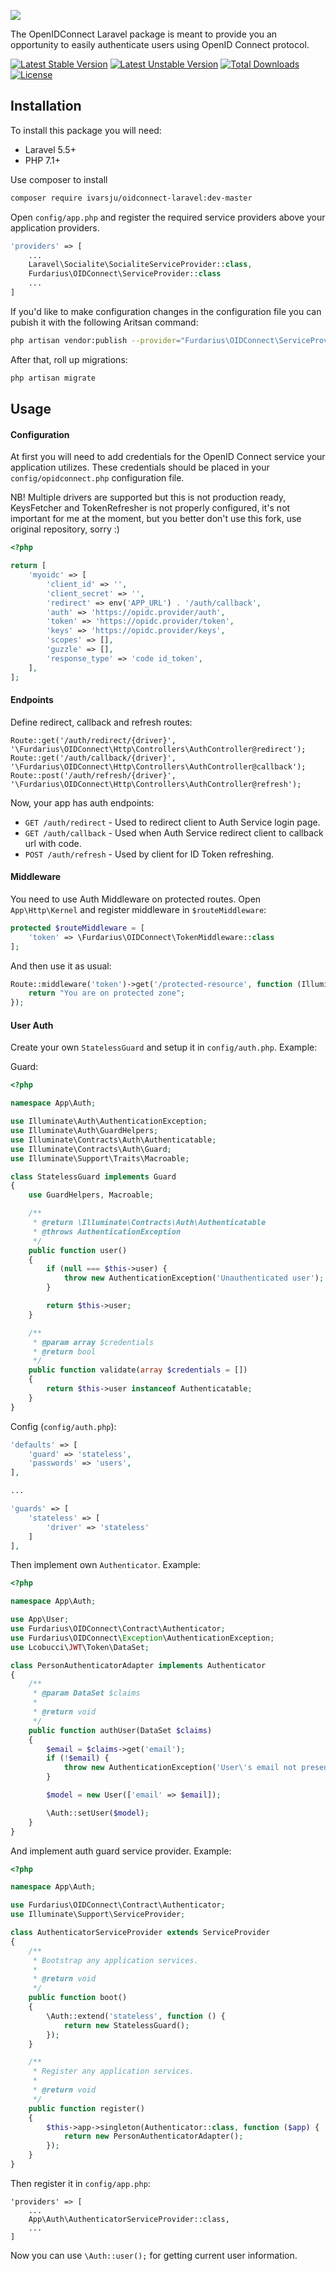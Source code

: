 ![](https://habrastorage.org/web/7c1/a19/e76/7c1a19e76cf54cb1adf2217a156b7310.png)

The OpenIDConnect Laravel package is meant to provide you an opportunity to easily authenticate users using OpenID Connect protocol.

[![Latest Stable Version](https://poser.pugx.org/muffycompo/oidconnect-laravel/v/stable)](https://packagist.org/packages/muffycompo/oidconnect-laravel)
[![Latest Unstable Version](https://poser.pugx.org/muffycompo/oidconnect-laravel/v/unstable)](https://packagist.org/packages/muffycompo/oidconnect-laravel)
[![Total Downloads](https://poser.pugx.org/muffycompo/oidconnect-laravel/downloads)](https://packagist.org/packages/muffycompo/oidconnect-laravel)
[![License](https://poser.pugx.org/muffycompo/oidconnect-laravel/license)](https://packagist.org/packages/muffycompo/oidconnect-laravel)

## Installation

To install this package you will need:
* Laravel 5.5+
* PHP 7.1+

Use composer to install
```bash
composer require ivarsju/oidconnect-laravel:dev-master
```

Open `config/app.php` and register the required service providers above your application providers.
```php
'providers' => [
    ...
    Laravel\Socialite\SocialiteServiceProvider::class,
    Furdarius\OIDConnect\ServiceProvider::class
    ...
]
```

If you'd like to make configuration changes in the configuration file you can pubish it with the following Aritsan command:
```bash
php artisan vendor:publish --provider="Furdarius\OIDConnect\ServiceProvider"
```

After that, roll up migrations:
```bash
php artisan migrate
```

## Usage


#### Configuration
At first you will need to add credentials for the OpenID Connect service your application utilizes.
These credentials should be placed in your `config/opidconnect.php` configuration file.

NB! Multiple drivers are supported but this is not production ready, KeysFetcher and TokenRefresher is not properly configured, it's not important for me at the moment, but you better don't use this fork, use original repository, sorry :)

```php
<?php

return [
    'myoidc' => [
        'client_id' => '',
        'client_secret' => '',
        'redirect' => env('APP_URL') . '/auth/callback',
        'auth' => 'https://opidc.provider/auth',
        'token' => 'https://opidc.provider/token',
        'keys' => 'https://opidc.provider/keys',
        'scopes' => [],
        'guzzle' => [],
        'response_type' => 'code id_token',
    ],
];
```

#### Endpoints
Define redirect, callback and refresh routes:
```
Route::get('/auth/redirect/{driver}', '\Furdarius\OIDConnect\Http\Controllers\AuthController@redirect');
Route::get('/auth/callback/{driver}', '\Furdarius\OIDConnect\Http\Controllers\AuthController@callback');
Route::post('/auth/refresh/{driver}', '\Furdarius\OIDConnect\Http\Controllers\AuthController@refresh');
```

Now, your app has auth endpoints:
* `GET /auth/redirect` - Used to redirect client to Auth Service login page.
* `GET /auth/callback` - Used when Auth Service redirect client to callback url with code.
* `POST /auth/refresh` - Used by client for ID Token refreshing.

#### Middleware
You need to use Auth Middleware on protected routes.
Open `App\Http\Kernel` and register middleware in `$routeMiddleware`:
```php
protected $routeMiddleware = [
    'token' => \Furdarius\OIDConnect\TokenMiddleware::class
];
```

And then use it as usual:
```php
Route::middleware('token')->get('/protected-resource', function (Illuminate\Http\Request $request) {
    return "You are on protected zone";
});
```

#### User Auth

Create your own `StatelessGuard` and setup it in `config/auth.php`. Example:

Guard:
```php
<?php

namespace App\Auth;

use Illuminate\Auth\AuthenticationException;
use Illuminate\Auth\GuardHelpers;
use Illuminate\Contracts\Auth\Authenticatable;
use Illuminate\Contracts\Auth\Guard;
use Illuminate\Support\Traits\Macroable;

class StatelessGuard implements Guard
{
    use GuardHelpers, Macroable;

    /**
     * @return \Illuminate\Contracts\Auth\Authenticatable
     * @throws AuthenticationException
     */
    public function user()
    {
        if (null === $this->user) {
            throw new AuthenticationException('Unauthenticated user');
        }

        return $this->user;
    }

    /**
     * @param array $credentials
     * @return bool
     */
    public function validate(array $credentials = [])
    {
        return $this->user instanceof Authenticatable;
    }
}
```

Config (`config/auth.php`):

```php
'defaults' => [
    'guard' => 'stateless',
    'passwords' => 'users',
],

...

'guards' => [
    'stateless' => [
        'driver' => 'stateless'
    ]
],
```


Then implement own `Authenticator`. Example:

```php
<?php

namespace App\Auth;

use App\User;
use Furdarius\OIDConnect\Contract\Authenticator;
use Furdarius\OIDConnect\Exception\AuthenticationException;
use Lcobucci\JWT\Token\DataSet;

class PersonAuthenticatorAdapter implements Authenticator
{
    /**
     * @param DataSet $claims
     *
     * @return void
     */
    public function authUser(DataSet $claims)
    {
        $email = $claims->get('email');
        if (!$email) {
            throw new AuthenticationException('User\'s email not present in token');
        }

        $model = new User(['email' => $email]);

        \Auth::setUser($model);
    }
}
```

And implement auth guard service provider. Example:

```php
<?php

namespace App\Auth;

use Furdarius\OIDConnect\Contract\Authenticator;
use Illuminate\Support\ServiceProvider;

class AuthenticatorServiceProvider extends ServiceProvider
{
    /**
     * Bootstrap any application services.
     *
     * @return void
     */
    public function boot()
    {
        \Auth::extend('stateless', function () {
            return new StatelessGuard();
        });
    }

    /**
     * Register any application services.
     *
     * @return void
     */
    public function register()
    {
        $this->app->singleton(Authenticator::class, function ($app) {
            return new PersonAuthenticatorAdapter();
        });
    }
}
```

Then register it in `config/app.php`:

```
'providers' => [
    ...
    App\Auth\AuthenticatorServiceProvider::class,
    ...
]
```

Now you can use `\Auth::user();` for getting current user information.
